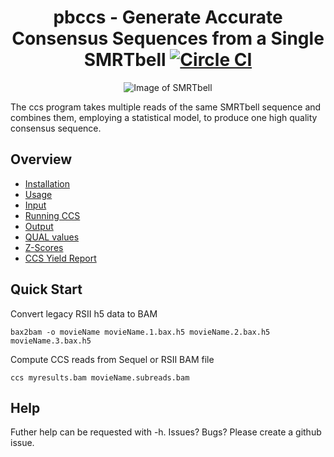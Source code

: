 <h1 align="center">
    pbccs - Generate Accurate Consensus Sequences from a Single SMRTbell
    <a href="https://circleci.com/gh/PacificBiosciences/pbccs">
        <img src="https://circleci.com/gh/PacificBiosciences/pbccs.svg?style=svg"
             alt="Circle CI" />
    </a>
</h1>
<p align="center">
  <img src="http://www.evolvedmicrobe.com/CCS.png" alt="Image of SMRTbell"/>
</p>

The ccs program takes multiple reads of the same SMRTbell sequence and combines 
them, employing a statistical model, to produce one high quality consensus sequence.

## Overview

 - [Installation](BUILD.md)
 - [Usage](USAGE.md)
  - [Input](USAGE.md#input)
  - [Running CCS](USAGE.md#running-ccs)
  - [Output](USAGE.md#output)
  - [QUAL values](USAGE.md#interpretting-qual-values)
  - [Z-Scores](USAGE.md#what-are-z-scores)
  - [CCS Yield Report](USAGE.md#ccs-yield-report)

## Quick Start

Convert legacy RSII h5 data to BAM

    bax2bam -o movieName movieName.1.bax.h5 movieName.2.bax.h5 movieName.3.bax.h5

Compute CCS reads from Sequel or RSII BAM file

    ccs myresults.bam movieName.subreads.bam

## Help

Futher help can be requested with -h. Issues? Bugs? Please create a github issue.
